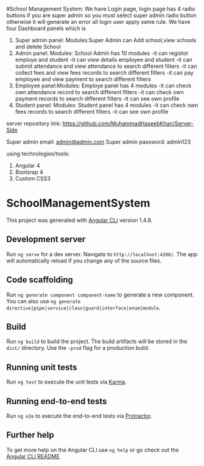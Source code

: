 #School Management System:
We have Login page, login page has 4 radio buttons if you are super admin so you must select super admin radio button
otherwise it will generate an error all login user apply same rule. We have four Dashboard panels which is
1) Super admin panel:
Modules:Super Admin can Add school,view schools and delete School
2) Admin panel:
Modules: School Admin has 10 modules
-it can registor employe and student
-it can view details employee and student
-it can submit attendance and view attendance to search different filters
-it can collect fees and view fees records to search different filters
-it can pay employee and view payment to search different filters
3) Employee panel:Modules: Employe panel has 4 modules
-it can check own attendance record to search different filters
-it can check own payment records to search different filters
-it can see own profile
4) Student panel:
Modules: Student panel has 4 modules
-it can check own fees records to search different filters
-it can see own profile

server repository link:
https://github.com/MuhammadHaseebKhan/Server-Side

Super admin email: admin@admin.com
Super admin password: admin123

using technologies/tools:
1) Angular 4
2) Bootsrap 4
3) Custom CSS3

# SchoolManagementSystem

This project was generated with [Angular CLI](https://github.com/angular/angular-cli) version 1.4.8.

## Development server

Run `ng serve` for a dev server. Navigate to `http://localhost:4200/`. The app will automatically reload if you change any of the source files.

## Code scaffolding

Run `ng generate component component-name` to generate a new component. You can also use `ng generate directive|pipe|service|class|guard|interface|enum|module`.

## Build

Run `ng build` to build the project. The build artifacts will be stored in the `dist/` directory. Use the `-prod` flag for a production build.

## Running unit tests

Run `ng test` to execute the unit tests via [Karma](https://karma-runner.github.io).

## Running end-to-end tests

Run `ng e2e` to execute the end-to-end tests via [Protractor](http://www.protractortest.org/).

## Further help

To get more help on the Angular CLI use `ng help` or go check out the [Angular CLI README](https://github.com/angular/angular-cli/blob/master/README.md).
